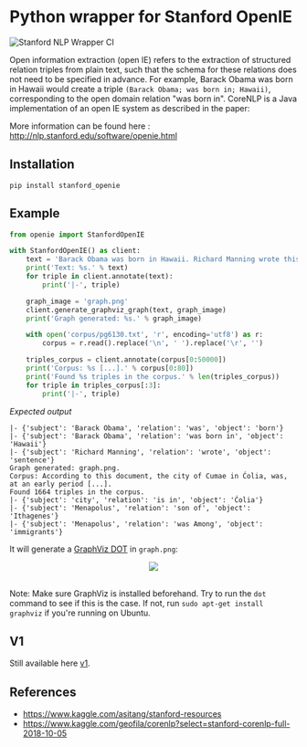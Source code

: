 # Python wrapper for Stanford OpenIE
![Stanford NLP Wrapper CI](https://github.com/philipperemy/Stanford-OpenIE-Python/workflows/Stanford%20NLP%20Wrapper%20CI/badge.svg)

Open information extraction (open IE) refers to the extraction of structured relation triples from plain text, such that the schema for these relations does not need to be specified in advance. For example, Barack Obama was born in Hawaii would create a triple `(Barack Obama; was born in; Hawaii)`, corresponding to the open domain relation "was born in". CoreNLP is a Java implementation of an open IE system as described in the paper:

More information can be found here : http://nlp.stanford.edu/software/openie.html

## Installation
`pip install stanford_openie`

## Example
```python
from openie import StanfordOpenIE

with StanfordOpenIE() as client:
    text = 'Barack Obama was born in Hawaii. Richard Manning wrote this sentence.'
    print('Text: %s.' % text)
    for triple in client.annotate(text):
        print('|-', triple)

    graph_image = 'graph.png'
    client.generate_graphviz_graph(text, graph_image)
    print('Graph generated: %s.' % graph_image)

    with open('corpus/pg6130.txt', 'r', encoding='utf8') as r:
        corpus = r.read().replace('\n', ' ').replace('\r', '')

    triples_corpus = client.annotate(corpus[0:50000])
    print('Corpus: %s [...].' % corpus[0:80])
    print('Found %s triples in the corpus.' % len(triples_corpus))
    for triple in triples_corpus[:3]:
        print('|-', triple)
 ```
 
 *Expected output*
 ```
 |- {'subject': 'Barack Obama', 'relation': 'was', 'object': 'born'}
 |- {'subject': 'Barack Obama', 'relation': 'was born in', 'object': 'Hawaii'}
 |- {'subject': 'Richard Manning', 'relation': 'wrote', 'object': 'sentence'}
 Graph generated: graph.png.
 Corpus: ﻿According to this document, the city of Cumae in Ćolia, was, at an early period [...].
 Found 1664 triples in the corpus.
 |- {'subject': 'city', 'relation': 'is in', 'object': 'Ćolia'}
 |- {'subject': 'Menapolus', 'relation': 'son of', 'object': 'Ithagenes'}
 |- {'subject': 'Menapolus', 'relation': 'was Among', 'object': 'immigrants'}
 ```
 
It will generate a [GraphViz DOT](http://www.graphviz.org/) in `graph.png`:

<div align="center">
  <img src="img/out.png"><br><br>
</div>

Note: Make sure GraphViz is installed beforehand. Try to run the `dot` command to see if this is the case. If not, run `sudo apt-get install graphviz` if you're running on Ubuntu. 

## V1

Still available here [v1](v1).

## References

- https://www.kaggle.com/asitang/stanford-resources
- https://www.kaggle.com/geofila/corenlp?select=stanford-corenlp-full-2018-10-05
